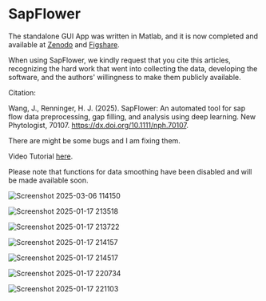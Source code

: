 # SapFlower

The standalone GUI App was written in Matlab, and it is now completed and available at [Zenodo](https://zenodo.org/doi/10.5281/zenodo.13665919) and [Figshare](https://doi.org/10.6084/m9.figshare.27015787). 

When using SapFlower, we kindly request that you cite this articles, recognizing the hard work that went into collecting the data, developing the software, and the authors' willingness to make them publicly available.

Citation:

Wang, J., Renninger, H. J. (2025). SapFlower: An automated tool for sap flow data preprocessing, gap filling, and analysis using deep learning. New Phytologist, 70107. https://dx.doi.org/10.1111/nph.70107. 

There are might be some bugs and I am fixing them.

Video Tutorial [here](https://drive.google.com/file/d/1cskIYdHHHBYsw1U-L66W-yFqgLAlNwx7/view?usp=sharing).

Please note that functions for data smoothing have been disabled and will be made available soon.

![Screenshot 2025-03-06 114150](https://github.com/user-attachments/assets/e17a6bb9-6923-44e6-8aa8-6814f79899d0)

![Screenshot 2025-01-17 213518](https://github.com/user-attachments/assets/cea90caf-fd07-468b-bb25-185ed61754ba)

![Screenshot 2025-01-17 213722](https://github.com/user-attachments/assets/06a7e5ac-5257-4526-b810-49ddf227290e)

![Screenshot 2025-01-17 214157](https://github.com/user-attachments/assets/ad9e5522-c70d-48e8-82b1-1ab9a44f5b6b)

![Screenshot 2025-01-17 214517](https://github.com/user-attachments/assets/ec36a123-d793-45ed-a2ca-630a3eb28ef2)

![Screenshot 2025-01-17 220734](https://github.com/user-attachments/assets/d88aeb1b-130d-49e2-b765-12951e4ee223)

![Screenshot 2025-01-17 221103](https://github.com/user-attachments/assets/56c5d5b7-ce3f-4f5b-97b9-91debbeb5e0c)



